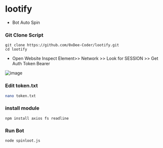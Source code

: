 # lootify

- Bot Auto Spin

### Git Clone Script
```
git clone https://github.com/0xDee-Coder/lootify.git
cd lootify
```
- Open Website Inspect Element>> Network >> Look for SESSION >> Get Auth Token Bearer

![image](https://github.com/user-attachments/assets/461a56ff-ceb6-4a31-bc3f-d285f22d23fa)
### Edit token.txt
```bash
nano token.txt
```
### install module
```
npm install axios fs readline

```
### Run Bot
```
node spinloot.js
```
